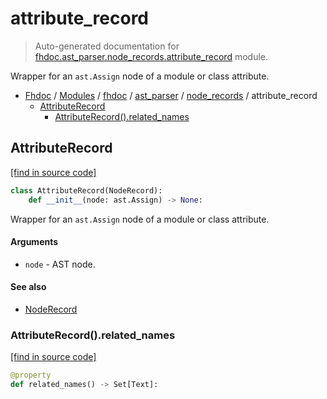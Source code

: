 # attribute_record

> Auto-generated documentation for [fhdoc.ast_parser.node_records.attribute_record](../../../../fhdoc/ast_parser/node_records/attribute_record.py) module.

Wrapper for an `ast.Assign` node of a module or class attribute.

- [Fhdoc](../../../README.md#fhdoc-index) / [Modules](../../../README.md#fhdoc-modules) / [fhdoc](../../index.md#fhdoc) / [ast_parser](../index.md#ast_parser) / [node_records](index.md#node_records) / attribute_record
    - [AttributeRecord](#attributerecord)
        - [AttributeRecord().related_names](#attributerecordrelated_names)

## AttributeRecord

[[find in source code]](../../../../fhdoc/ast_parser/node_records/attribute_record.py#L14)

```python
class AttributeRecord(NodeRecord):
    def __init__(node: ast.Assign) -> None:
```

Wrapper for an `ast.Assign` node of a module or class attribute.

#### Arguments

- `node` - AST node.

#### See also

- [NodeRecord](node_record.md#noderecord)

### AttributeRecord().related_names

[[find in source code]](../../../../fhdoc/ast_parser/node_records/attribute_record.py#L33)

```python
@property
def related_names() -> Set[Text]:
```
